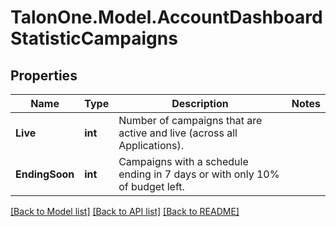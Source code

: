 # TalonOne.Model.AccountDashboardStatisticCampaigns
## Properties

Name | Type | Description | Notes
------------ | ------------- | ------------- | -------------
**Live** | **int** | Number of campaigns that are active and live (across all Applications). | 
**EndingSoon** | **int** | Campaigns with a schedule ending in 7 days or with only 10% of budget left. | 

[[Back to Model list]](../README.md#documentation-for-models) [[Back to API list]](../README.md#documentation-for-api-endpoints) [[Back to README]](../README.md)

